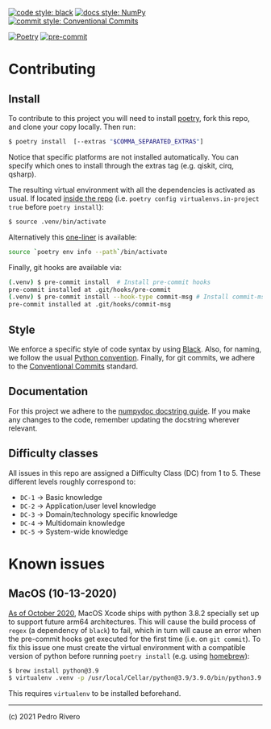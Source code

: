 [![code style: black](https://img.shields.io/badge/Code_Style-black-000000.svg?style=flat)](https://github.com/psf/black)
[![docs style: NumPy](https://img.shields.io/badge/Docs_Style-NumPy-013243.svg?style=flat&logo=NumPy&logoColor=white)](https://numpydoc.readthedocs.io/en/latest/format.html)
[![commit style: Conventional Commits](https://img.shields.io/badge/Commit_Style-Conventional_Commits-E86F76.svg?style=flat)](https://www.conventionalcommits.org/)

[![Poetry](https://img.shields.io/badge/Poetry-3B8BD8.svg?style=flat)](https://github.com/psf/black)
[![pre-commit](https://img.shields.io/badge/pre--commit-FAB040.svg?style=flat&logo=pre-commit&logoColor=white)](https://pre-commit.com/)

# Contributing
## Install
To contribute to this project you will need to install [poetry](https://python-poetry.org/docs/#installation), fork this repo, and clone your copy locally. Then run:

```sh
$ poetry install  [--extras "$COMMA_SEPARATED_EXTRAS"]
```

Notice that specific platforms are not installed automatically. You can specify which ones to install through the extras tag (e.g. qiskit, cirq, qsharp).

The resulting virtual environment with all the dependencies is activated as usual. If located [inside the repo](https://python-poetry.org/docs/configuration/#virtualenvsin-project-boolean) (i.e. `poetry config virtualenvs.in-project true` before `poetry install`):

```sh
$ source .venv/bin/activate
```

Alternatively this [one-liner](https://python-poetry.org/docs/basic-usage/#activating-the-virtual-environment) is available:

```sh
source `poetry env info --path`/bin/activate
```

Finally, git hooks are available via:

```sh
(.venv) $ pre-commit install  # Install pre-commit hooks
pre-commit installed at .git/hooks/pre-commit
(.venv) $ pre-commit install --hook-type commit-msg # Install commit-msg hooks
pre-commit installed at .git/hooks/commit-msg
```

## Style
We enforce a specific style of code syntax by using [Black](https://github.com/psf/black). Also, for naming, we follow the usual [Python convention](https://namingconvention.org/python/). Finally, for git commits, we adhere to the [Conventional Commits](https://www.conventionalcommits.org/) standard.

## Documentation
For this project we adhere to the [numpydoc docstring guide](https://numpydoc.readthedocs.io/en/latest/format.html). If you make any changes to the code, remember updating the docstring wherever relevant.

## Difficulty classes
All issues in this repo are assigned a Difficulty Class (DC) from 1 to 5. These different levels roughly correspond to:

- `DC-1` → Basic knowledge
- `DC-2` → Application/user level knowledge
- `DC-3` → Domain/technology specific knowledge
- `DC-4` → Multidomain knowledge
- `DC-5` → System-wide knowledge


# Known issues
## MacOS (10-13-2020)
[As of October 2020](https://github.com/ycm-core/YouCompleteMe/issues/3770), MacOS Xcode ships with python 3.8.2 specially set up to support future arm64 architectures. This will cause the build process of `regex` (a dependency of `black`) to fail, which in turn will cause an error when the pre-commit hooks get executed for the first time (i.e. on `git commit`). To fix this issue one must create the virtual environment with a compatible version of python before running `poetry install` (e.g. using [homebrew](https://brew.sh/)):

```sh
$ brew install python@3.9
$ virtualenv .venv -p /usr/local/Cellar/python@3.9/3.9.0/bin/python3.9
```

This requires `virtualenv` to be installed beforehand.

---
(c) 2021 Pedro Rivero
